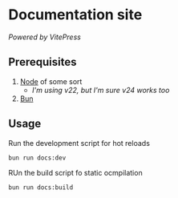 # Documentation site

_Powered by VitePress_

## Prerequisites

1. [Node](https://nodejs.org/en/download) of some sort
   - _I'm using v22, but I'm sure v24 works too_
2. [Bun](https://bun.sh/)

## Usage

Run the development script for hot reloads
```sh
bun run docs:dev
```
RUn the build script fo static ocmpilation
```sh
bun run docs:build
```
